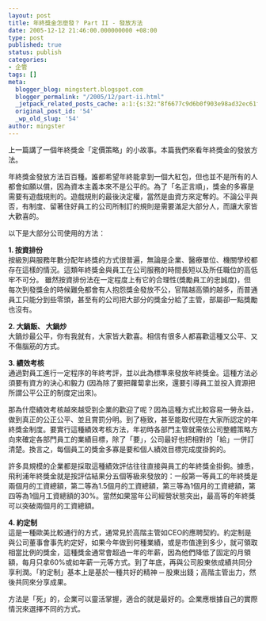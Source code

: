 ```yaml
---
layout: post
title: 年終獎金怎麼發？ Part II - 發放方法
date: 2005-12-12 21:46:00.000000000 +08:00
type: post
published: true
status: publish
categories:
- 企管
tags: []
meta:
  blogger_blog: mingstert.blogspot.com
  blogger_permalink: "/2005/12/part-ii.html"
  _jetpack_related_posts_cache: a:1:{s:32:"8f6677c9d6b0f903e98ad32ec61f8deb";a:2:{s:7:"expires";i:1455185612;s:7:"payload";a:3:{i:0;a:1:{s:2:"id";i:91;}i:1;a:1:{s:2:"id";i:94;}i:2;a:1:{s:2:"id";i:89;}}}}
  original_post_id: '54'
  _wp_old_slug: '54'
author: mingster
---
```

<p>上一篇講了一個年終獎金「定價策略」的小故事。本篇我們來看年終獎金的發放方法。</p>
<p>年終獎金發放方法百百種。誰都希望年終能拿到一個大紅包，但也並不是所有的人都會如願以償，因為資本主義本來不是公平的。為了「名正言順」，獎金的多寡是需要有遊戲規則的。遊戲規則的最後決定權，當然是由資方來定奪的。不論公平與否，有制度、留著住好員工的公司所制訂的規則是需要滿足大部分人，而讓大家皆大歡喜的。</p>
<p>以下是大部分公司使用的方法：</p>
<p><strong>1. 按資排份<br /></strong>按級別與服務年數分配年終獎的方式很普遍，無論是企業、醫療單位、機關學校都存在這樣的情況。這類年終獎金與員工在公司服務的時間長短以及所任職位的高低牢不可分。 雖然按資排份法在一定程度上有它的合理性(獎勵員工的忠誠度)，但每次到發獎金的時候難免都會有人抱怨獎金發放不公，官階越高領的越多，而普通員工只能分到些零頭，甚至有的公司把大部分的獎金分給了主管，部屬卻一點獎勵也沒有。</p>
<p><strong>2. 大鍋飯、 大鍋炒<br /></strong>大鍋炒最公平，你有我就有，大家皆大歡喜。相信有很多人都喜歡這種又公平、又不傷腦筋的方式。</p>
<p><strong>3. 績效考核 </strong><br />通過對員工進行一定程序的年終考評，並以此為標準來發放年終獎金。這種方法必須要有資方的決心和毅力 (因為除了要把蘿蔔拿出來，還要引導員工並投入資源把所謂公平公正的制度定出來)。</p>
<p>那為什麼績效考核越來越受到企業的歡迎了呢？因為這種方式比較容易一勞永益，做到真正的公正公平、並且賞罰分明。到了極致，甚至能取代現在大家所認定的年終獎金制度。要實行這種績效考核方法，年初時各部門主管就需依公司整體策略方向來確定各部門員工的業績目標，除了「要」，公司最好也把相對的「給」一併訂清楚。換言之，每個員工的獎金多寡是要和個人績效目標完成度掛鉤的。</p>
<p>許多具規模的企業都是採取這種績效評估往往直接與員工的年終獎金掛鉤。據悉，飛利浦年終獎金就是按評估結果分五個等級來發放的：一般第一等員工的年終獎是兩個月的工資總額，第二等為1.5個月的工資總額，第三等為1個月的工資總額，第四等為1個月工資總額的30%。當然如果當年公司經營狀態突出，最高等的年終獎可以突破兩個月的工資總額。</p>
<p><strong>4. 約定制<br /></strong>這是一種歐美比較通行的方式，通常見於高階主管如CEO的應聘契約。約定制是與公司董事會事先約定好，如果今年做到何種業績，或是市值達到多少，就可領取相當比例的獎金，這種獎金通常會超過一年的年薪，因為他們降低了固定的月領額，每月只拿60%或如年薪一元等方式。到了年底，再與公司股東依成績共同分享利潤。「約定制」基本上是基於一種共好的精神 ─ 股東出錢；高階主管出力，然後共同來分享成果。</p>
<p>方法是「死」的，企業可以靈活掌握，適合的就是最好的。企業應根據自己的實際情況來選擇不同的方式。</p>
